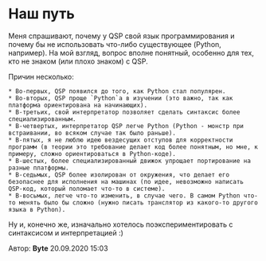 # Наш путь
<!-- [:informarch_ourway] -->

Меня спрашивают, почему у QSP свой язык программирования и почему бы не использовать что-либо существующее (Python, например). На мой взгляд, вопрос вполне понятный, особенно для тех, кто не знаком (или плохо знаком) с QSP.

Причин несколько:

	* Во-первых, QSP появился до того, как Python стал популярен.
	* Во-вторых, QSP проще `Python`а в изучении (это важно, так как платформа ориентирована на начинающих).
	* В-третьих, свой интерпретатор позволяет сделать синтаксис более специализированным.
	* В-четвертых, интерпретатор QSP легче Python (Python - монстр при встраивании, во всяком случае так было раньше).
	* В-пятых, я не люблю идею вездесущих отступов для корректности программ (в теории это требование делает код более понятным, но мне, к примеру, сложно ориентироваться в Python-коде).
	* В-шестых, более специализированный движок упрощает портирование на разные платформы.
	* В-седьмых, QSP более изолирован от окружения, что делает его безопаснее для исполнения на машинах (по идее, невозможно написать QSP-код, который поломает что-то в системе).
	* В-восьмых, легче что-то изменить, в случае чего. В самом Python что-то менять было бы сложно (нужно писать транслятор из какого-то другого языка в Python).

Ну и, конечно же, изначально хотелось поэкспериментировать с синтаксисом и интерпретацией :)

Автор: **Byte**
20.09.2020 15:03
